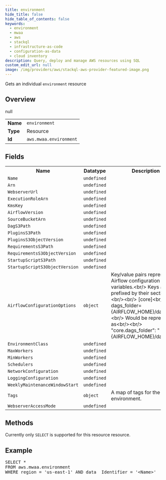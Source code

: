 ```yaml
---
title: environment
hide_title: false
hide_table_of_contents: false
keywords:
  - environment
  - mwaa
  - aws
  - stackql
  - infrastructure-as-code
  - configuration-as-data
  - cloud inventory
description: Query, deploy and manage AWS resources using SQL
custom_edit_url: null
image: /img/providers/aws/stackql-aws-provider-featured-image.png
---
```

Gets an individual <code>environment</code> resource

## Overview
<table><tbody>
<tr><td><b>Name</b></td><td><code>environment</code></td></tr>
<tr><td><b>Type</b></td><td>Resource</td></tr>
null
<tr><td><b>Id</b></td><td><code>aws.mwaa.environment</code></td></tr>
</tbody></table>

## Fields
<table><tbody>
<tr><th>Name</th><th>Datatype</th><th>Description</th></tr>
<tr><td><code>Name</code></td><td><code>undefined</code></td><td></td></tr>
<tr><td><code>Arn</code></td><td><code>undefined</code></td><td></td></tr>
<tr><td><code>WebserverUrl</code></td><td><code>undefined</code></td><td></td></tr>
<tr><td><code>ExecutionRoleArn</code></td><td><code>undefined</code></td><td></td></tr>
<tr><td><code>KmsKey</code></td><td><code>undefined</code></td><td></td></tr>
<tr><td><code>AirflowVersion</code></td><td><code>undefined</code></td><td></td></tr>
<tr><td><code>SourceBucketArn</code></td><td><code>undefined</code></td><td></td></tr>
<tr><td><code>DagS3Path</code></td><td><code>undefined</code></td><td></td></tr>
<tr><td><code>PluginsS3Path</code></td><td><code>undefined</code></td><td></td></tr>
<tr><td><code>PluginsS3ObjectVersion</code></td><td><code>undefined</code></td><td></td></tr>
<tr><td><code>RequirementsS3Path</code></td><td><code>undefined</code></td><td></td></tr>
<tr><td><code>RequirementsS3ObjectVersion</code></td><td><code>undefined</code></td><td></td></tr>
<tr><td><code>StartupScriptS3Path</code></td><td><code>undefined</code></td><td></td></tr>
<tr><td><code>StartupScriptS3ObjectVersion</code></td><td><code>undefined</code></td><td></td></tr>
<tr><td><code>AirflowConfigurationOptions</code></td><td><code>object</code></td><td>Key&#x2F;value pairs representing Airflow configuration variables.&lt;br&#x2F;&gt;    Keys are prefixed by their section:&lt;br&#x2F;&gt;&lt;br&#x2F;&gt;    [core]&lt;br&#x2F;&gt;    dags_folder={AIRFLOW_HOME}&#x2F;dags&lt;br&#x2F;&gt;&lt;br&#x2F;&gt;    Would be represented as&lt;br&#x2F;&gt;&lt;br&#x2F;&gt;    "core.dags_folder": "{AIRFLOW_HOME}&#x2F;dags"</td></tr>
<tr><td><code>EnvironmentClass</code></td><td><code>undefined</code></td><td></td></tr>
<tr><td><code>MaxWorkers</code></td><td><code>undefined</code></td><td></td></tr>
<tr><td><code>MinWorkers</code></td><td><code>undefined</code></td><td></td></tr>
<tr><td><code>Schedulers</code></td><td><code>undefined</code></td><td></td></tr>
<tr><td><code>NetworkConfiguration</code></td><td><code>undefined</code></td><td></td></tr>
<tr><td><code>LoggingConfiguration</code></td><td><code>undefined</code></td><td></td></tr>
<tr><td><code>WeeklyMaintenanceWindowStart</code></td><td><code>undefined</code></td><td></td></tr>
<tr><td><code>Tags</code></td><td><code>object</code></td><td>A map of tags for the environment.</td></tr>
<tr><td><code>WebserverAccessMode</code></td><td><code>undefined</code></td><td></td></tr>

</tbody></table>

## Methods
Currently only <code>SELECT</code> is supported for this resource resource.

## Example
<pre>
SELECT * 
FROM aws.mwaa.environment
WHERE region = 'us-east-1' AND data__Identifier = '&lt;Name&gt;'
</pre>
